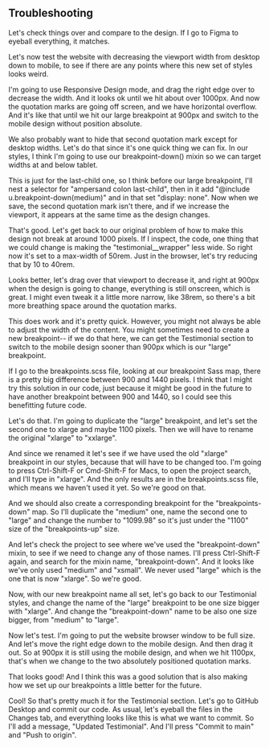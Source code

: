 ## Troubleshooting

Let's check things over and compare to the design. If I go to Figma to eyeball everything, it matches.

Let's now test the website with decreasing the viewport width from desktop down to mobile, to see if there are any points where this new set of styles looks weird.

I'm going to use Responsive Design mode, and drag the right edge over to decrease the width. And it looks ok until we hit about over 1000px. And now the quotation marks are going off screen, and we have horizontal overflow. And it's like that until we hit our large breakpoint at 900px and switch to the mobile design without position absolute.

We also probably want to hide that second quotation mark except for desktop widths. Let's do that since it's one quick thing we can fix. In our styles, I think I'm going to use our breakpoint-down() mixin so we can target widths at and below tablet.

This is just for the last-child one, so I think before our large breakpoint, I'll nest a selector for "ampersand colon last-child", then in it add "@include u.breakpoint-down(medium)" and in that set "display: none". Now when we save, the second quotation mark isn't there, and if we increase the viewport, it appears at the same time as the design changes.

That's good. Let's get back to our original problem of how to make this design not break at around 1000 pixels. If I inspect, the code, one thing that we could change is making the "testimonial\_\_wrapper" less wide. So right now it's set to a max-width of 50rem. Just in the browser, let's try reducing that by 10 to 40rem.

Looks better, let's drag over that viewport to decrease it, and right at 900px when the design is going to change, everything is still onscreen, which is great. I might even tweak it a little more narrow, like 38rem, so there's a bit more breathing space around the quotation marks.

This does work and it's pretty quick. However, you might not always be able to adjust the width of the content. You might sometimes need to create a new breakpoint-- if we do that here, we can get the Testimonial section to switch to the mobile design sooner than 900px which is our "large" breakpoint.

If I go to the breakpoints.scss file, looking at our breakpoint Sass map, there is a pretty big difference between 900 and 1440 pixels. I think that I might try this solution in our code, just because it might be good in the future to have another breakpoint between 900 and 1440, so I could see this benefitting future code.

Let's do that. I'm going to duplicate the "large" breakpoint, and let's set the second one to xlarge and maybe 1100 pixels. Then we will have to rename the original "xlarge" to "xxlarge".

And since we renamed it let's see if we have used the old "xlarge" breakpoint in our styles, because that will have to be changed too. I'm going to press Ctrl-Shift-F or Cmd-Shift-F for Macs, to open the project search, and I'll type in "xlarge". And the only results are in the breakpoints.scss file, which means we haven't used it yet. So we're good on that.

And we should also create a corresponding breakpoint for the "breakpoints-down" map. So I'll duplicate the "medium" one, name the second one to "large" and change the number to "1099.98" so it's just under the "1100" size of the "breakpoints-up" size.

And let's check the project to see where we've used the "breakpoint-down" mixin, to see if we need to change any of those names. I'll press Ctrl-Shift-F again, and search for the mixin name, "breakpoint-down". And it looks like we've only used "medium" and "xsmall". We never used "large" which is the one that is now "xlarge". So we're good.

Now, with our new breakpoint name all set, let's go back to our Testimonial styles, and change the name of the "large" breakpoint to be one size bigger with "xlarge". And change the "breakpoint-down" name to be also one size bigger, from "medium" to "large".

Now let's test. I'm going to put the website browser window to be full size. And let's move the right edge down to the mobile design. And then drag it out. So at 900px it is still using the mobile design, and when we hit 1100px, that's when we change to the two absolutely positioned quotation marks.

That looks good! And I think this was a good solution that is also making how we set up our breakpoints a little better for the future.

Cool! So that's pretty much it for the Testimonial section. Let's go to GitHub Desktop and commit our code. As usual, let's eyeball the files in the Changes tab, and everything looks like this is what we want to commit. So I'll add a message, "Updated Testimonial". And I'll press "Commit to main" and "Push to origin".
